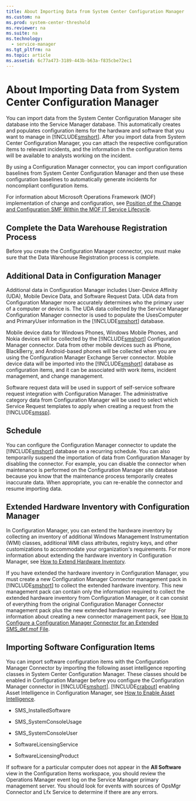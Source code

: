 ```yaml
---
title: About Importing Data from System Center Configuration Manager
ms.custom: na
ms.prod: system-center-threshold
ms.reviewer: na
ms.suite: na
ms.technology: 
  - service-manager
ms.tgt_pltfrm: na
ms.topic: article
ms.assetid: 6c77a473-3189-443b-b63a-f835cbe72ec1
---
```

# About Importing Data from System Center Configuration Manager
You can import data from the System Center Configuration Manager site database into the Service Manager database. This automatically creates and populates configuration items for the hardware and software that you want to manage in [!INCLUDE[smshort](../../includes/smshort_md.md)]. After you import data from System Center Configuration Manager, you can attach the respective configuration items to relevant incidents, and the information in the configuration items will be available to analysts working on the incident.

By using a Configuration Manager connector, you can import configuration baselines from System Center Configuration Manager and then use these configuration baselines to automatically generate incidents for noncompliant configuration items.

For information about Microsoft Operations Framework \(MOF\) implementation of change and configuration, see [Position of the Change and Configuration SMF Within the MOF IT Service Lifecycle](http://go.microsoft.com/fwlink/p/?LinkID=115631).

## Complete the Data Warehouse Registration Process
Before you create the Configuration Manager connector, you must make sure that the Data Warehouse Registration process is complete.

## Additional Data in Configuration Manager
Additional data in Configuration Manager includes User\-Device Affinity \(UDA\), Mobile Device Data, and Software Request Data. UDA data from Configuration Manager more accurately determines who the primary user of a computer or device is. The UDA data collected by the Service Manager Configuration Manager connector is used to populate the UsesComputer and PrimaryUser information in the [!INCLUDE[smshort](../../includes/smshort_md.md)] database.

Mobile device data for Windows Phones, Windows Mobile Phones, and Nokia devices will be collected by the [!INCLUDE[smshort](../../includes/smshort_md.md)] Configuration Manager connector. Data from other mobile devices such as iPhone, BlackBerry, and Android\-based phones will be collected when you are using the Configuration Manager Exchange Server connector. Mobile device data will be imported into the [!INCLUDE[smshort](../../includes/smshort_md.md)] database as configuration items, and it can be associated with work items, incident management, and change management.

Software request data will be used in support of self\-service software request integration with Configuration Manager. The administrative category data from Configuration Manager will be used to select which Service Request templates to apply when creating a request from the [!INCLUDE[smssp](../../includes/smssp_md.md)].

## Schedule
You can configure the Configuration Manager connector to update the [!INCLUDE[smshort](../../includes/smshort_md.md)] database on a recurring schedule. You can also temporarily suspend the importation of data from Configuration Manager by disabling the connector. For example, you can disable the connector when maintenance is performed on the Configuration Manager site database because you know that the maintenance process temporarily creates inaccurate data. When appropriate, you can re\-enable the connector and resume importing data.

## Extended Hardware Inventory with Configuration Manager
In Configuration Manager, you can extend the hardware inventory by collecting an inventory of additional Windows Management Instrumentation \(WMI\) classes, additional WMI class attributes, registry keys, and other customizations to accommodate your organization's requirements. For more information about extending the hardware inventory in Configuration Manager, see [How to Extend Hardware Inventory](http://go.microsoft.com/fwlink/p/?LinkID=160640).

If you have extended the hardware inventory in Configuration Manager, you must create a new Configuration Manager Connector management pack in [!INCLUDE[smshort](../../includes/smshort_md.md)] to collect the extended hardware inventory. This new management pack can contain only the information required to collect the extended hardware inventory from Configuration Manager, or it can consist of everything from the original Configuration Manager Connector management pack plus the new extended hardware inventory. For information about creating a new connector management pack, see [How to Configure a Configuration Manager Connector for an Extended SMS_def.mof File](How-to-Configure-a-Configuration-Manager-Connector-for-an-Extended-SMS_def.mof-File.md).

## Importing Software Configuration Items
You can import software configuration items with the Configuration Manager Connector by importing  the following asset intelligence reporting classes in System Center Configuration Manager. These classes should be enabled in Configuration Manager before you configure the Configuration Manager connector in [!INCLUDE[smshort](../../includes/smshort_md.md)]. [!INCLUDE[crabout](../../includes/crabout_md.md)] enabling Asset  Intelligence in Configuration Manager, see [How to Enable Asset Intelligence](http://go.microsoft.com/fwlink/p/?LinkId=262404).

-   SMS\_InstalledSoftware

-   SMS\_SystemConsoleUsage

-   SMS\_SystemConsoleUser

-   SoftwareLicensingService

-   SoftwareLicensingProduct

If software for a particular computer does not appear in the **All Software** view in the Configuration Items workspace, you should review the Operations Manager event log on the Service Manager primary management server. You should look for events with sources of OpsMgr Connector and Lfx Service to determine if there are any errors.


